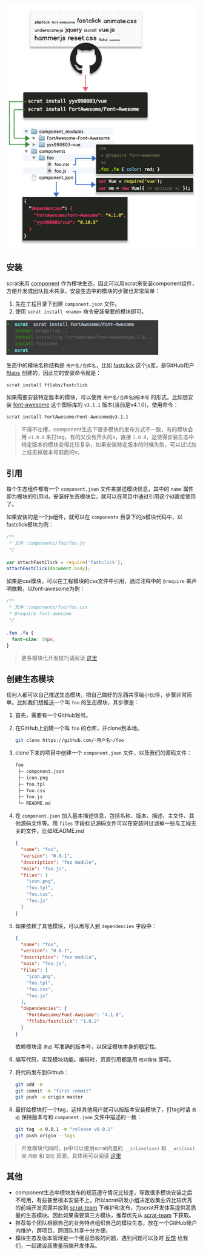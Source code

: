![原理示意图](install.png)


## 安装

scrat采用 [component](http://github.com/component) 作为模块生态，因此可以用scrat来安装component组件，方便开发或团队技术共享。安装生态中的模块的步骤也非常简单：

1. 先在工程目录下创建 ``component.json`` 文件。
1. 使用 ``scrat install <name>`` 命令安装需要的模块即可。

![安装效果](../modular/install.gif)

生态中的模块名称结构是 ``用户名/仓库名``，比如 [fastclick](https://github.com/ftlabs/fastclick) 这个js库，是GitHub用户 [ftlabs](https://github.com/ftlabs) 创建的，因此它的安装命令就是：

```bash
scrat install ftlabs/fastclick
```

如果需要安装特定版本的模块，可以使用 ``用户名/仓库名@版本号`` 的形式。比如想安装 [font-awesome](https://github.com/FortAwesome/Font-Awesome) 这个图标库的 ``v3.1.1`` 版本(当前是v4.1.0)，使用命令：

```bash
scrat install FortAwesome/Font-Awesome@v3.1.1
```

> 不得不吐槽，component生态下很多模块的发布方式不一致，有的模块会用 ``v1.0.0`` 来打tag，有的又没有开头的v，直接 ``1.0.0``，这使得安装生态中特定版本的模块变得比较复杂，如果安装特定版本的时候失败，可以试试加上或去掉版本号前面的v。

## 引用

每个生态组件都有一个 ``component.json`` 文件来描述模块信息，其中的 ``name`` 属性即为模块的引用id，安装好生态模块后，就可以在项目中通过引用这个id直接使用了。

如果安装的是一个js组件，就可以在 ``components`` 目录下的js模块代码中，以fastclick模块为例：

```javascript
/**
 * 文件：components/foo/foo.js
 */

var attachFastClick = require('fastclick');
attachFastClick(document.body);
```

如果是css模块，可以在工程模块的css文件中引用，通过注释中的 ``@require`` 来声明依赖，以font-awesome为例：

```css
/**
 * 文件：components/foo/foo.css
 * @require font-awesome
 */

.foo .fa {
  font-size: 30px;
}
```

> 更多模块化开发技巧请阅读 [这里](/#!/todo)

## 创建生态模块

任何人都可以自己推送生态模块，把自己做好的东西共享给小伙伴，步骤非常简单。比如我们想推送一个叫 ``foo`` 的生态模块，其步骤是：

1. 首先，需要有一个GitHub账号。
1. 在GitHub上创建一个叫 ``foo`` 的仓库，并clone到本地。

    ```bash
    git clone https://github.com/<用户名>/foo
    ```

1. clone下来的项目中创建一个 ``component.json`` 文件，以及我们的源码文件：

    ```bash
    foo
     ├─ component.json
     ├─ icon.png
     ├─ foo.tpl
     ├─ foo.css
     ├─ foo.js
     └─ README.md
    ```

1. 在 ``component.json`` 加入基本描述信息，包括名称、版本、描述、主文件、其他源码文件等。用 ``files`` 字段标记源码文件可以在安装时过滤掉一些与工程无关的文件，比如README.md

    ```json
    {
      "name": "foo",
      "version": "0.0.1",
      "description": "foo module",
      "main": "foo.js",
      "files": [
        "icon.png",
        "foo.tpl",
        "foo.css",
        "foo.js"
      ]
    }
    ```

1. 如果依赖了其他模块，可以再写入到 ``dependencies`` 字段中：

    ```json
    {
      "name": "foo",
      "version": "0.0.1",
      "description": "foo module",
      "main": "foo.js",
      "files": [
        "icon.png",
        "foo.tpl",
        "foo.css",
        "foo.js"
      ],
      "dependencies": {
        "FortAwesome/Font-Awesome": "4.1.0",
        "ftlabs/fastclick": "1.0.2"
      }
    }
    ```

    依赖模块请 ``务必`` 写准确的版本号，以保证模块本身的稳定性。

1. 编写代码，实现模块功能。编码时，资源引用都是用 ``相对路径`` 即可。
1. 将代码发布到Github：

    ```bash
    git add -A
    git commit -m "first commit"
    git push -u origin master
    ```

1. 最好给模块打一个tag，这样其他用户就可以按版本安装模块了，打tag时请 ``务必`` 保持版本号和 ``component.json`` 文件中描述的一致：

    ```bash
    git tag -a 0.0.1 -m "release v0.0.1"
    git push origin --tags
    ```

> 开发模块代码时，js中可以使用scrat内置的 ``__inline(xxx)`` 和 ``__uri(xxx)`` 来 ``内嵌`` 和 ``定位`` 资源，具体用可以阅读 [这里](/#!/todo)

## 其他

* component生态中模块发布的规范遵守情况比较差，导致很多模块安装之后不可用，有些甚至根本安装不上，所以scrat研发小组决定收集业界比较优秀的前端开发资源并放到 [scrat-team](https://github.com/scrat-team) 下维护和发布，为scrat开发体系提供高质量的生态模块。因此如果需要第三方模块，推荐优先从 [scrat-team](https://github.com/scrat-team) 下获取。
* 推荐每个团队根据自己的业务特点组织自己的模块生态，放在一个GitHub账户内维护，跨项目、跨团队共享十分方便。
* 模块生态及版本管理是一个细思恐极的问题，遇到问题可以及时 [反馈](/#!/todo) 给我们，一起建设高质量前端开发体系。